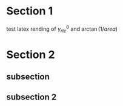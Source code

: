 


# Section 1

test latex rending of $\gamma^{0}_{rtc}$ and $\arctan{(1/area)}$

# Section 2

## subsection

## subsection 2
